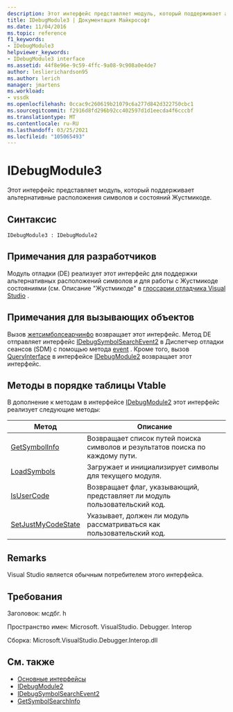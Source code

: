 ```yaml
---
description: Этот интерфейс представляет модуль, который поддерживает альтернативные расположения символов и состояний Жустмикоде.
title: IDebugModule3 | Документация Майкрософт
ms.date: 11/04/2016
ms.topic: reference
f1_keywords:
- IDebugModule3
helpviewer_keywords:
- IDebugModule3 interface
ms.assetid: 44f8e96e-9c59-4ffc-9a08-9c908a0e4de7
author: leslierichardson95
ms.author: lerich
manager: jmartens
ms.workload:
- vssdk
ms.openlocfilehash: 0ccac9c260619b21079c6a277d842d322750cbc1
ms.sourcegitcommit: f2916d8fd296b92cc402597d1d1eecda4f6cccbf
ms.translationtype: MT
ms.contentlocale: ru-RU
ms.lasthandoff: 03/25/2021
ms.locfileid: "105065493"
---
```

# <a name="idebugmodule3"></a>IDebugModule3
Этот интерфейс представляет модуль, который поддерживает альтернативные расположения символов и состояний Жустмикоде.

## <a name="syntax"></a>Синтаксис

```
IDebugModule3 : IDebugModule2
```

## <a name="notes-for-implementers"></a>Примечания для разработчиков
 Модуль отладки (DE) реализует этот интерфейс для поддержки альтернативных расположений символов и для работы с Жустмикоде состояниями (см. Описание "Жустмикоде" в [глоссарии отладчика Visual Studio](../../../extensibility/debugger/reference/visual-studio-debugger-glossary.md) .

## <a name="notes-for-callers"></a>Примечания для вызывающих объектов
 Вызов [жетсимболсеарчинфо](../../../extensibility/debugger/reference/idebugsymbolsearchevent2-getsymbolsearchinfo.md) возвращает этот интерфейс. Метод DE отправляет интерфейс [IDebugSymbolSearchEvent2](../../../extensibility/debugger/reference/idebugsymbolsearchevent2.md) в Диспетчер отладки сеансов (SDM) с помощью метода [event](../../../extensibility/debugger/reference/idebugeventcallback2-event.md) . Кроме того, вызов [QueryInterface](/cpp/atl/queryinterface) в интерфейсе [IDebugModule2](../../../extensibility/debugger/reference/idebugmodule2.md) возвращает этот интерфейс.

## <a name="methods-in-vtable-order"></a>Методы в порядке таблицы Vtable
 В дополнение к методам в интерфейсе [IDebugModule2](../../../extensibility/debugger/reference/idebugmodule2.md) этот интерфейс реализует следующие методы:

|Метод|Описание|
|------------|-----------------|
|[GetSymbolInfo](../../../extensibility/debugger/reference/idebugmodule3-getsymbolinfo.md)|Возвращает список путей поиска символов и результатов поиска по каждому пути.|
|[LoadSymbols](../../../extensibility/debugger/reference/idebugmodule3-loadsymbols.md)|Загружает и инициализирует символы для текущего модуля.|
|[IsUserCode](../../../extensibility/debugger/reference/idebugmodule3-isusercode.md)|Возвращает флаг, указывающий, представляет ли модуль пользовательский код.|
|[SetJustMyCodeState](../../../extensibility/debugger/reference/idebugmodule3-setjustmycodestate.md)|Указывает, должен ли модуль рассматриваться как пользовательский код.|

## <a name="remarks"></a>Remarks
 Visual Studio является обычным потребителем этого интерфейса.

## <a name="requirements"></a>Требования
 Заголовок: мсдбг. h

 Пространство имен: Microsoft. VisualStudio. Debugger. Interop

 Сборка: Microsoft.VisualStudio.Debugger.Interop.dll

## <a name="see-also"></a>См. также
- [Основные интерфейсы](../../../extensibility/debugger/reference/core-interfaces.md)
- [IDebugModule2](../../../extensibility/debugger/reference/idebugmodule2.md)
- [IDebugSymbolSearchEvent2](../../../extensibility/debugger/reference/idebugsymbolsearchevent2.md)
- [GetSymbolSearchInfo](../../../extensibility/debugger/reference/idebugsymbolsearchevent2-getsymbolsearchinfo.md)

